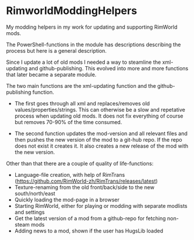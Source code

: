 # RimworldModdingHelpers

My modding helpers in my work for updating and supporting RimWorld mods.

The PowerShell-functions in the module has descriptions describing the process but here is a general description.

Since I update a lot of old mods I needed a way to steamline the xml-updating and github-publishing.
This evolved into more and more functions that later became a separate module.

The two main functions are the xml-updating function and the github-publishing function.

- The first goes through all xml and replaces/removes old values/properties/strings. This can otherwise be a slow and repetative process when updating old mods. It does not fix everything of course but removes 70-90% of the time consumed.

- The second function updates the mod-version and all relevant files and then pushes the new version of the mod to a git-hub repo. If the repo does not exist it creates it. It also creates a new release of the mod with the new version.

Other than that there are a couple of quality of life-functions:
- Language-file creation, with help of RimTrans (https://github.com/RimWorld-zh/RimTrans/releases/latest)
- Texture-renaming from the old front/back/side to the new south/north/east
- Quickly loading the mod-page in a browser
- Starting RimWorld, either for playing or modding with separate modlists and settings
- Get the latest version of a mod from a github-repo for fetching non-steam mods
- Adding news to a mod, shown if the user has HugsLib loaded
